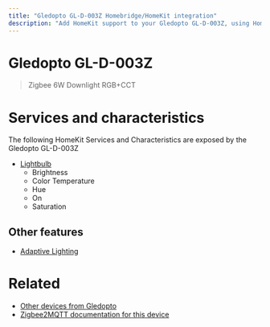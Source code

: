 ```yaml
---
title: "Gledopto GL-D-003Z Homebridge/HomeKit integration"
description: "Add HomeKit support to your Gledopto GL-D-003Z, using Homebridge, Zigbee2MQTT and homebridge-z2m."
---
```

<!---
This file has been GENERATED using src/docgen/docgen.ts
DO NOT EDIT THIS FILE MANUALLY!
-->
# Gledopto GL-D-003Z
> Zigbee 6W Downlight RGB+CCT


# Services and characteristics
The following HomeKit Services and Characteristics are exposed by
the Gledopto GL-D-003Z

* [Lightbulb](../../light.md)
  * Brightness
  * Color Temperature
  * Hue
  * On
  * Saturation

## Other features
* [Adaptive Lighting](../../light.md)

# Related
* [Other devices from Gledopto](../index.md#gledopto)
* [Zigbee2MQTT documentation for this device](https://www.zigbee2mqtt.io/devices/GL-D-003Z.html)